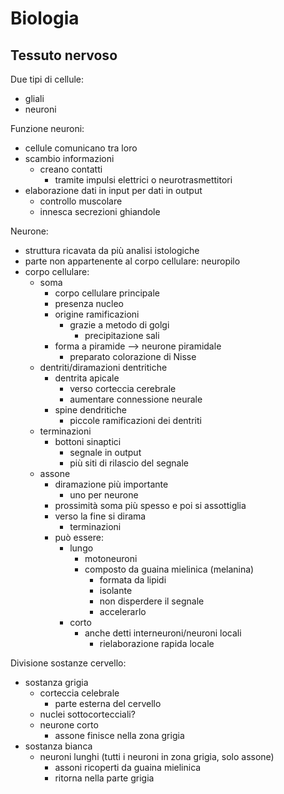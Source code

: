 # Biologia
## Tessuto nervoso

Due tipi di cellule:
- gliali
- neuroni

Funzione neuroni:
- cellule comunicano tra loro
- scambio informazioni
  - creano contatti
    - tramite impulsi elettrici o neurotrasmettitori
- elaborazione dati in input per dati in output
  - controllo muscolare
  - innesca secrezioni ghiandole

Neurone:
- struttura ricavata da più analisi istologiche
- parte non appartenente al corpo cellulare: neuropilo
- corpo cellulare:
  - soma
    - corpo cellulare principale
    - presenza nucleo
    - origine ramificazioni
      - grazie a metodo di golgi
        - precipitazione sali
    - forma a piramide --> neurone piramidale
      - preparato colorazione di Nisse
  - dentriti/diramazioni dentritiche
    - dentrita apicale
      - verso corteccia cerebrale
      - aumentare connessione neurale
    - spine dendritiche
      - piccole ramificazioni dei dentriti
  - terminazioni
    - bottoni sinaptici
      - segnale in output
      - più siti di rilascio del segnale
  - assone
    - diramazione più importante
      - uno per neurone
    - prossimità soma più spesso e poi si assottiglia
    - verso la fine si dirama
      - terminazioni
    - può essere:
      - lungo
        - motoneuroni
        - composto da guaina mielinica (melanina)
          - formata da lipidi
          - isolante
          - non disperdere il segnale
          - accelerarlo
      - corto
        - anche detti interneuroni/neuroni locali
          - rielaborazione rapida locale


Divisione sostanze cervello:
- sostanza grigia
  - corteccia celebrale
    - parte esterna del cervello
  - nuclei sottocortecciali?
  - neurone corto
    - assone finisce nella zona grigia
- sostanza bianca
  - neuroni lunghi (tutti i neuroni in zona grigia, solo assone)
    - assoni ricoperti da guaina mielinica
    - ritorna nella parte grigia

